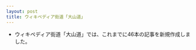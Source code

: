 ```yaml
---
layout: post
title: ウィキペディア街道「大山道」
---
```


- ウィキペディア街道「大山道」では、これまでに46本の記事を新規作成しました。



<script src="https://embed.github.com/view/geojson/wikipedia-kaido/wikipedia-kaido/master/oyamamichi.geojson"></script>

